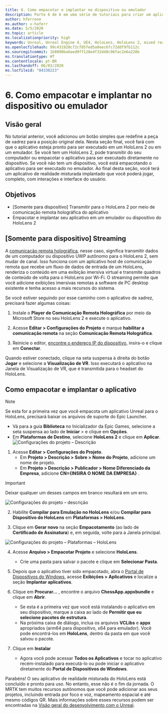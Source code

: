 ```yaml
---
title: 6. Como empacotar e implantar no dispositivo ou emulador
description: Parte 6 de 6 em uma série de tutoriais para criar um aplicativo de xadrez simples usando o Unreal Engine 4 e o plug-in Ferramentas de UX do Kit de Ferramentas de Realidade Misturada
author: hferrone
ms.author: v-haferr
ms.date: 5/5/2020
ms.topic: article
ms.localizationpriority: high
keywords: Unreal, Unreal Engine 4, UE4, HoloLens, HoloLens 2, mixed reality, tutorial, getting started, mrtk, uxt, UX Tools, documentation
ms.openlocfilehash: 99c431920c72cf85fed5a0eec6fc72ddf9fb112c
ms.sourcegitcommit: 1b8090ba6aed9ff128e4f32d40c96fac2e6a220b
ms.translationtype: HT
ms.contentlocale: pt-BR
ms.lasthandoff: 06/03/2020
ms.locfileid: "84330223"
---
```

# <a name="6-packaging--deploying-to-device-or-emulator"></a>6. Como empacotar e implantar no dispositivo ou emulador

## <a name="overview"></a>Visão geral

No tutorial anterior, você adicionou um botão simples que redefine a peça de xadrez para a posição original dela. Nesta seção final, você fará com que o aplicativo esteja pronto para ser executado em um HoloLens 2 ou em um emulador. Se você tem um HoloLens 2, pode transmitir do seu computador ou empacotar o aplicativo para ser executado diretamente no dispositivo. Se você não tem um dispositivo, você está empacotando o aplicativo para ser executado no emulador. Ao final desta seção, você terá um aplicativo de realidade misturada implantado que você poderá jogar, completo, com interações e interface do usuário.

## <a name="objectives"></a>Objetivos

* [Somente para dispositivo] Transmitir para o HoloLens 2 por meio de comunicação remota holográfica do aplicativo
* Empacotar e implantar seu aplicativo em um emulador ou dispositivo do HoloLens 2

## <a name="device-only-streaming"></a>[Somente para dispositivo] Streaming
A [comunicação remota holográfica](https://docs.microsoft.com/windows/mixed-reality/add-holographic-remoting), nesse caso, significa transmitir dados de um computador ou dispositivo UWP autônomo para o HoloLens 2, sem mudar de canal. Isso funciona com um aplicativo host de comunicação remota que recebe um fluxo de dados de entrada de um HoloLens, renderiza o conteúdo em uma exibição imersiva virtual e transmite quadros de conteúdo de volta para o HoloLens por Wi-Fi. O streaming permite que você adicione exibições imersivas remotas a software de PC desktop existente e tenha acesso a mais recursos do sistema. 

Se você estiver seguindo por esse caminho com o aplicativo de xadrez, precisará fazer algumas coisas:

1.  Instale o **Player de Comunicação Remota Holográfica** por meio da Microsoft Store no seu HoloLens 2 e execute o aplicativo.

2.  Acesse **Editar > Configurações do Projeto** e marque **habilitar a comunicação remota** na seção **Comunicação Remota Holográfica**.

3.  Reinicie o editor, [encontre o endereço IP do dispositivo](https://docs.microsoft.com/windows/uwp/debug-test-perf/device-portal-hololens#connect-over-wi-fi), insira-o e clique em **Conectar**.

Quando estiver conectado, clique na seta suspensa à direita do botão **Jogar** e selecione a **Visualização de VR**. Isso executará o aplicativo na Janela de Visualização de VR, que é transmitida para o headset do HoloLens. 

## <a name="packaging-and-deploying-the-app"></a>Como empacotar e implantar o aplicativo 

>[!NOTE]
>Se esta for a primeira vez que você empacota um aplicativo Unreal para o HoloLens, precisará baixar os arquivos de suporte do Epic Launcher. 
>- Vá para a guia **Biblioteca** no Inicializador da Epic Games, selecione a seta suspensa ao lado de **Iniciar** > e clique em **Opções**. 
>- Em **Plataformas de Destino**, selecione **HoloLens 2** e clique em **Aplicar**. 
>![Configurações do projeto – Descrição](images/unreal-uxt/6-installationoptions.PNG)

1.  Acesse **Editar > Configurações do Projeto**. 
    * Em **Projeto > Descrição > Sobre > Nome do Projeto**, adicione um nome de projeto. 
    * Em **Projeto > Descrição > Publicador > Nome Diferenciado da Empresa**, adicione **CN={INSIRA O NOME DA EMPRESA}** .

> [!IMPORTANT]
> Deixar qualquer um desses campos em branco resultará em um erro. 

![Configurações do projeto – descrição](images/unreal-uxt/6-cn.PNG)

2.  Habilite **Compilar para Emulação no HoloLens** e/ou **Compilar para Dispositivo do HoloLens** em **Plataformas > HoloLens**.

3.  Clique em **Gerar novo** na seção **Empacotamento** (ao lado de **Certificado de Assinatura**) e, em seguida, volte para a Janela principal.

![Configurações do projeto – Plataformas – HoloLens](images/unreal-uxt/6-packaging.PNG)

4.  Acesse **Arquivo > Empacotar Projeto** e selecione **HoloLens**. 
    * Crie uma pasta para salvar o pacote e clique em **Selecionar Pasta**. 

5.  Depois que o aplicativo tiver sido empacotado, abra o [Portal de Dispositivos do Windows](https://docs.microsoft.com/windows/mixed-reality/using-the-windows-device-portal), acesse **Exibições > Aplicativos** e localize a seção **Implantar aplicativos**.

6.  Clique em **Procurar...** , encontre o arquivo **ChessApp.appxbundle** e clique em **Abrir**. 

    * Se esta é a primeira vez que você está instalando o aplicativo em seu dispositivo, marque a caixa ao lado de **Permitir que eu selecione pacotes de estrutura**. 
    * Na próxima caixa de diálogo, inclua os arquivos **VCLibs** e **appx** apropriados (arm64 para dispositivo, x64 para emulador). Você pode encontrá-los em **HoloLens**, dentro da pasta em que você salvou o pacote.

7.  Clique em **Instalar**
    * Agora você pode acessar **Todos os Aplicativos** e tocar no aplicativo recém-instalado para executá-lo ou pode iniciar o aplicativo diretamente do **Portal de Dispositivos do Windows**. 

Parabéns! O seu aplicativo de realidade misturada do HoloLens está concluído e pronto para uso. No entanto, esse não é o fim da jornada. O MRTK tem muitos recursos autônomos que você pode adicionar aos seus projetos, incluindo entrada por foco e voz, mapeamento espacial e até mesmo códigos QR. Mais informações sobre esses recursos podem ser encontradas na [Visão geral do desenvolvimento com o Unreal](https://docs.microsoft.com/windows/mixed-reality/unreal-development-overview).